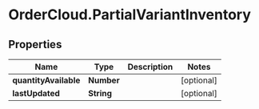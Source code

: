 # OrderCloud.PartialVariantInventory

## Properties
Name | Type | Description | Notes
------------ | ------------- | ------------- | -------------
**quantityAvailable** | **Number** |  | [optional] 
**lastUpdated** | **String** |  | [optional] 


